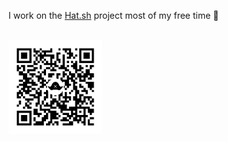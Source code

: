 I work on the [Hat.sh](https://github.com/sh-dv/hat.sh) project most of my free time 🚀


<br>


<img src="canvas.png" width="150">
